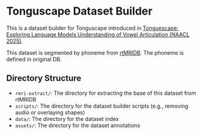# Tonguscape Dataset Builder

This is a dataset builder for Tonguscape introduced in [Tonguescape: Exploring Language Models Understanding of Vowel Articulation (NAACL 2025)](https://arxiv.org/abs/2501.17643).

This dataset is segmented by phoneme from [rtMRIDB](https://research.nii.ac.jp/src/en/rtMRIDB.html).
The phoneme is defined in original DB.

## Directory Structure

- `rmri-extract/`: The directory for extracting the base of this dataset from rtMRIDB
- `scripts/`: The directory for the dataset builder scripts (e.g., removing audio or overlaying shapes)
- `data/`: The directory for the dataset index
- `assets/`: The directory for the dataset annotations
